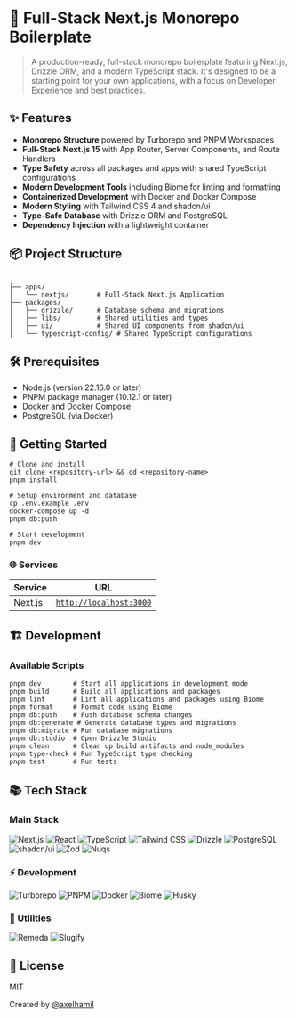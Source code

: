 # 🚀 Full-Stack Next.js Monorepo Boilerplate

> A production-ready, full-stack monorepo boilerplate featuring Next.js, Drizzle ORM, and a modern TypeScript stack. It's designed to be a starting point for your own applications, with a focus on Developer Experience and best practices.

## ✨ Features

- **Monorepo Structure** powered by Turborepo and PNPM Workspaces
- **Full-Stack Next.js 15** with App Router, Server Components, and Route Handlers
- **Type Safety** across all packages and apps with shared TypeScript configurations
- **Modern Development Tools** including Biome for linting and formatting
- **Containerized Development** with Docker and Docker Compose
- **Modern Styling** with Tailwind CSS 4 and shadcn/ui
- **Type-Safe Database** with Drizzle ORM and PostgreSQL
- **Dependency Injection** with a lightweight container

## 📦 Project Structure

```
.
├── apps/
│   └── nextjs/       # Full-Stack Next.js Application
├── packages/
│   ├── drizzle/      # Database schema and migrations
│   ├── libs/         # Shared utilities and types
│   ├── ui/           # Shared UI components from shadcn/ui
│   └── typescript-config/ # Shared TypeScript configurations
```

## 🛠️ Prerequisites

- Node.js (version 22.16.0 or later)
- PNPM package manager (10.12.1 or later)
- Docker and Docker Compose
- PostgreSQL (via Docker)

## 🚀 Getting Started

```shell
# Clone and install
git clone <repository-url> && cd <repository-name>
pnpm install

# Setup environment and database
cp .env.example .env
docker-compose up -d
pnpm db:push

# Start development
pnpm dev
```

### 🌐 Services

| Service | URL                                              |
| ------- | ------------------------------------------------ |
| Next.js | [`http://localhost:3000`](http://localhost:3000) |

## 🏗️ Development

### Available Scripts

```shell
pnpm dev        # Start all applications in development mode
pnpm build      # Build all applications and packages
pnpm lint       # Lint all applications and packages using Biome
pnpm format     # Format code using Biome
pnpm db:push    # Push database schema changes
pnpm db:generate # Generate database types and migrations
pnpm db:migrate # Run database migrations
pnpm db:studio  # Open Drizzle Studio
pnpm clean      # Clean up build artifacts and node_modules
pnpm type-check # Run TypeScript type checking
pnpm test       # Run tests
```

## 📚 Tech Stack

### Main Stack

![Next.js](https://img.shields.io/badge/Next.js_15-black?style=flat-square&logo=next.js)
![React](https://img.shields.io/badge/React_19-61DAFB?style=flat-square&logo=react&logoColor=black)
![TypeScript](https://img.shields.io/badge/TypeScript_5.8-3178C6?style=flat-square&logo=typescript&logoColor=white)
![Tailwind CSS](https://img.shields.io/badge/Tailwind_4-38B2AC?style=flat-square&logo=tailwind-css&logoColor=white)
![Drizzle](https://img.shields.io/badge/Drizzle_ORM-C5F74F?style=flat-square&logoColor=black)
![PostgreSQL](https://img.shields.io/badge/PostgreSQL-4169E1?style=flat-square&logo=postgresql&logoColor=white)
![shadcn/ui](https://img.shields.io/badge/shadcn/ui-000000?style=flat-square)
![Zod](https://img.shields.io/badge/Zod_3-3068B7?style=flat-square)
![Nuqs](https://img.shields.io/badge/Nuqs_2-4353FF?style=flat-square)

### ⚡ Development

![Turborepo](https://img.shields.io/badge/Turborepo-000000?style=flat-square&logo=turborepo)
![PNPM](https://img.shields.io/badge/PNPM_10-F69220?style=flat-square&logo=pnpm&logoColor=white)
![Docker](https://img.shields.io/badge/Docker-2496ED?style=flat-square&logo=docker&logoColor=white)
![Biome](https://img.shields.io/badge/Biome-60A5FA?style=flat-square&logo=biome&logoColor=white)
![Husky](https://img.shields.io/badge/Husky-42B983?style=flat-square&logo=git&logoColor=white)

### 🔄 Utilities

![Remeda](https://img.shields.io/badge/Remeda-2C5BB4?style=flat-square)
![Slugify](https://img.shields.io/badge/Slugify-4C4A73?style=flat-square)

## 📝 License

MIT

Created by [@axelhamil](https://github.com/axelhamil)